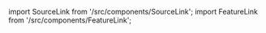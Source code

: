 import SourceLink from '/src/components/SourceLink';
import FeatureLink from '/src/components/FeatureLink';

<SourceLink href="/docs/attendance-management-system/source/class/AttendanceSheet"/>
<FeatureLink href="/docs/attendance-management-system/feature/class/AttendanceSheet"/>